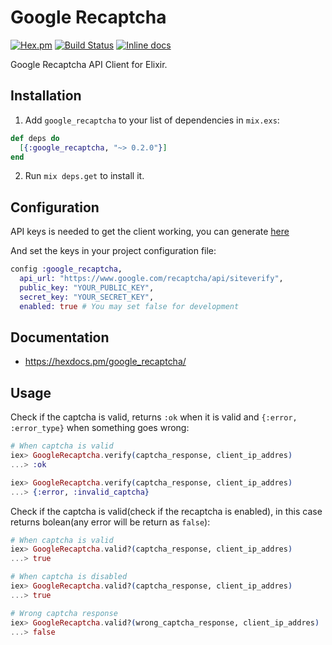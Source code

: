 # Google Recaptcha

[![Hex.pm](https://img.shields.io/hexpm/v/google_recaptcha.svg "Hex")](https://hex.pm/packages/google_recaptcha)
[![Build Status](https://travis-ci.org/shinyscorpion/google_recaptcha.svg?branch=master)](https://travis-ci.org/shinyscorpion/google_recaptcha)
[![Inline docs](http://inch-ci.org/github/shinyscorpion/google_recaptcha.svg?branch=master)](http://inch-ci.org/github/shinyscorpion/google_recaptcha)

Google Recaptcha API Client for Elixir.

## Installation

  1. Add `google_recaptcha` to your list of dependencies in `mix.exs`:

  ```elixir
  def deps do
    [{:google_recaptcha, "~> 0.2.0"}]
  end
  ```

  2. Run `mix deps.get` to install it.

## Configuration

API keys is needed to get the client working, you can generate [here](https://www.google.com/recaptcha/admin)

And set the keys in your project configuration file:

```elixir
config :google_recaptcha,
  api_url: "https://www.google.com/recaptcha/api/siteverify",
  public_key: "YOUR_PUBLIC_KEY",
  secret_key: "YOUR_SECRET_KEY",
  enabled: true # You may set false for development
```

## Documentation

  * https://hexdocs.pm/google_recaptcha/

## Usage

Check if the captcha is valid, returns `:ok` when it is valid and `{:error, :error_type}` when something goes wrong:

```elixir
# When captcha is valid
iex> GoogleRecaptcha.verify(captcha_response, client_ip_addres)
...> :ok

iex> GoogleRecaptcha.verify(captcha_response, client_ip_addres)
...> {:error, :invalid_captcha}
```

Check if the captcha is valid(check if the recaptcha is enabled), in this case returns bolean(any error will be return as `false`):

```elixir
# When captcha is valid
iex> GoogleRecaptcha.valid?(captcha_response, client_ip_addres)
...> true

# When captcha is disabled
iex> GoogleRecaptcha.valid?(captcha_response, client_ip_addres)
...> true

# Wrong captcha response
iex> GoogleRecaptcha.valid?(wrong_captcha_response, client_ip_addres)
...> false
```
